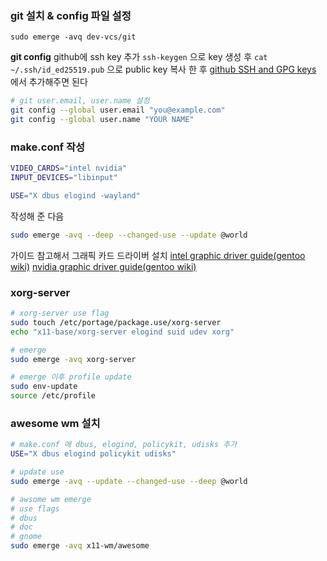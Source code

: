 ### git 설치 & config 파일 설정
`sudo emerge -avq dev-vcs/git`

**git config**
github에 ssh key 추가
`ssh-keygen` 으로 key 생성 후 `cat ~/.ssh/id_ed25519.pub` 으로 public key 복사 한 후 [github SSH and GPG keys](https://github.com/settings/keys) 에서 추가해주면 된다

``` bash
# git user.email, user.name 설정
git config --global user.email "you@example.com"
git config --global user.name "YOUR NAME"
```

### make.conf 작성
```bash
VIDEO_CARDS="intel nvidia"
INPUT_DEVICES="libinput"

USE="X dbus elogind -wayland"
```

작성해 준 다음
```bash
sudo emerge -avq --deep --changed-use --update @world
```

가이드 참고해서 그래픽 카드 드라이버 설치
[intel graphic driver guide(gentoo wiki)](https://wiki.gentoo.org/wiki/Intel#Kernel)
[nvidia graphic driver guide(gentoo wiki)](https://wiki.gentoo.org/wiki/NVIDIA/nvidia-drivers)

### xorg-server

``` bash
# xorg-server use flag
sudo touch /etc/portage/package.use/xorg-server
echo "x11-base/xorg-server elogind suid udev xorg"

# emerge
sudo emerge -avq xorg-server

# emerge 이후 profile update
sudo env-update
source /etc/profile
```

### awesome wm 설치

``` bash
# make.conf 에 dbus, elogind, policykit, udisks 추가
USE="X dbus elogind policykit udisks"

# update use
sudo emerge -avq --update --changed-use --deep @world

# awsome wm emerge
# use flags
# dbus
# doc
# gnome
sudo emerge -avq x11-wm/awesome
```


